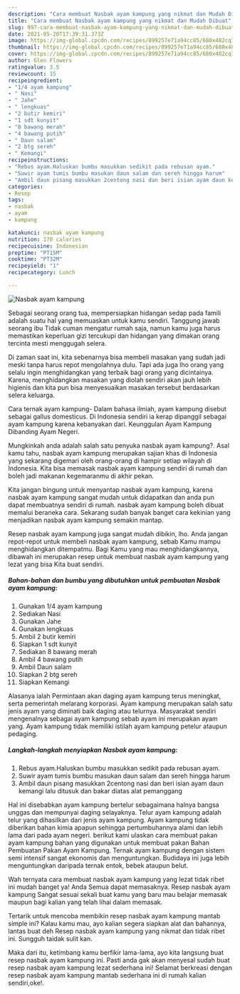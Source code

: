 ```yaml
---
description: "Cara membuat Nasbak ayam kampung yang nikmat dan Mudah Dibuat"
title: "Cara membuat Nasbak ayam kampung yang nikmat dan Mudah Dibuat"
slug: 997-cara-membuat-nasbak-ayam-kampung-yang-nikmat-dan-mudah-dibuat
date: 2021-05-20T17:39:31.373Z
image: https://img-global.cpcdn.com/recipes/899257e71a94cc85/680x482cq70/nasbak-ayam-kampung-foto-resep-utama.jpg
thumbnail: https://img-global.cpcdn.com/recipes/899257e71a94cc85/680x482cq70/nasbak-ayam-kampung-foto-resep-utama.jpg
cover: https://img-global.cpcdn.com/recipes/899257e71a94cc85/680x482cq70/nasbak-ayam-kampung-foto-resep-utama.jpg
author: Glen Flowers
ratingvalue: 3.5
reviewcount: 15
recipeingredient:
- "1/4 ayam kampung"
- " Nasi"
- " Jahe"
- " lengkuas"
- "2 butir kemiri"
- "1 sdt kunyit"
- "8 bawang merah"
- "4 bawang putih"
- " Daun salam"
- "2 btg sereh"
- " Kemangi"
recipeinstructions:
- "Rebus ayam.Haluskan bumbu masukkan sedikit pada rebusan ayam."
- "Suwir ayam tumis bumbu masukan daun salam dan sereh hingga harum"
- "Ambil daun pisang masukkan 2centong nasi dan beri isian ayam daun kemangi lalu ditusuk dan bakar diatas alat pemanggang"
categories:
- Resep
tags:
- nasbak
- ayam
- kampung

katakunci: nasbak ayam kampung 
nutrition: 170 calories
recipecuisine: Indonesian
preptime: "PT15M"
cooktime: "PT32M"
recipeyield: "1"
recipecategory: Lunch

---
```



![Nasbak ayam kampung](https://img-global.cpcdn.com/recipes/899257e71a94cc85/680x482cq70/nasbak-ayam-kampung-foto-resep-utama.jpg)

Sebagai seorang orang tua, mempersiapkan hidangan sedap pada famili adalah suatu hal yang memuaskan untuk kamu sendiri. Tanggung jawab seorang ibu Tidak cuman mengatur rumah saja, namun kamu juga harus memastikan keperluan gizi tercukupi dan hidangan yang dimakan orang tercinta mesti menggugah selera.

Di zaman  saat ini, kita sebenarnya bisa membeli masakan yang sudah jadi meski tanpa harus repot mengolahnya dulu. Tapi ada juga lho orang yang selalu ingin menghidangkan yang terbaik bagi orang yang dicintainya. Karena, menghidangkan masakan yang diolah sendiri akan jauh lebih higienis dan kita pun bisa menyesuaikan masakan tersebut berdasarkan selera keluarga. 

Cara ternak ayam kampung- Dalam bahasa ilmiah, ayam kampung disebut sebagai gallus domesticus. Di Indonesia sendiri ia kerap dipanggil sebagai ayam kampung karena kebanyakan dari. Keunggulan Ayam Kampung Dibanding Ayam Negeri.

Mungkinkah anda adalah salah satu penyuka nasbak ayam kampung?. Asal kamu tahu, nasbak ayam kampung merupakan sajian khas di Indonesia yang sekarang digemari oleh orang-orang di hampir setiap wilayah di Indonesia. Kita bisa memasak nasbak ayam kampung sendiri di rumah dan boleh jadi makanan kegemaranmu di akhir pekan.

Kita jangan bingung untuk menyantap nasbak ayam kampung, karena nasbak ayam kampung sangat mudah untuk didapatkan dan anda pun dapat membuatnya sendiri di rumah. nasbak ayam kampung boleh dibuat memalui beraneka cara. Sekarang sudah banyak banget cara kekinian yang menjadikan nasbak ayam kampung semakin mantap.

Resep nasbak ayam kampung juga sangat mudah dibikin, lho. Anda jangan repot-repot untuk membeli nasbak ayam kampung, sebab Kamu mampu menghidangkan ditempatmu. Bagi Kamu yang mau menghidangkannya, dibawah ini merupakan resep untuk membuat nasbak ayam kampung yang lezat yang bisa Kita buat sendiri.

<!--inarticleads1-->

##### Bahan-bahan dan bumbu yang dibutuhkan untuk pembuatan Nasbak ayam kampung:

1. Gunakan 1/4 ayam kampung
1. Sediakan  Nasi
1. Gunakan  Jahe
1. Gunakan  lengkuas
1. Ambil 2 butir kemiri
1. Siapkan 1 sdt kunyit
1. Sediakan 8 bawang merah
1. Ambil 4 bawang putih
1. Ambil  Daun salam
1. Siapkan 2 btg sereh
1. Siapkan  Kemangi


Alasanya ialah Permintaan akan daging ayam kampung terus meningkat, serta pemerintah melarang korporasi. Ayam kampung merupakan salah satu jenis ayam yang diminati baik daging atau telurnya. Masyarakat sendiri mengenalnya sebagai ayam kampung sebab ayam ini merupakan ayam yang. Ayam kampung tidak memiliki istilah ayam kampung petelur ataupun pedaging. 

<!--inarticleads2-->

##### Langkah-langkah menyiapkan Nasbak ayam kampung:

1. Rebus ayam.Haluskan bumbu masukkan sedikit pada rebusan ayam.
1. Suwir ayam tumis bumbu masukan daun salam dan sereh hingga harum
1. Ambil daun pisang masukkan 2centong nasi dan beri isian ayam daun kemangi lalu ditusuk dan bakar diatas alat pemanggang


Hal ini disebabkan ayam kampung bertelur sebagaimana halnya bangsa unggas dan mempunyai daging selayaknya. Telur ayam kampung adalah telur yang dihasilkan dari jenis ayam kampung. Ayam kampung tidak diberikan bahan kimia apapun sehingga pertumbuhannya alami dan lebih lama dari pada ayam negeri. berikut kami ulaskan cara membuat pakan ayam kampung bahan yang digunakan untuk membuat pakan Bahan Pembuatan Pakan Ayam Kampung. Ternak ayam kampung dengan sistem semi intensif sangat ekonomis dan menguntungkan. Budidaya ini juga lebih menguntungkan daripada ternak entok, bebek ataupun belut. 

Wah ternyata cara membuat nasbak ayam kampung yang lezat tidak ribet ini mudah banget ya! Anda Semua dapat memasaknya. Resep nasbak ayam kampung Sangat sesuai sekali buat kamu yang baru mau belajar memasak maupun bagi kalian yang telah lihai dalam memasak.

Tertarik untuk mencoba membikin resep nasbak ayam kampung mantab simple ini? Kalau kamu mau, ayo kalian segera siapkan alat dan bahannya, lantas buat deh Resep nasbak ayam kampung yang nikmat dan tidak ribet ini. Sungguh taidak sulit kan. 

Maka dari itu, ketimbang kamu berfikir lama-lama, ayo kita langsung buat resep nasbak ayam kampung ini. Pasti anda gak akan menyesal sudah buat resep nasbak ayam kampung lezat sederhana ini! Selamat berkreasi dengan resep nasbak ayam kampung mantab sederhana ini di rumah kalian sendiri,oke!.

